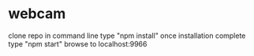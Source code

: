 # webcam

clone repo
in command line type "npm install"
once installation complete type "npm start"
browse to localhost:9966
